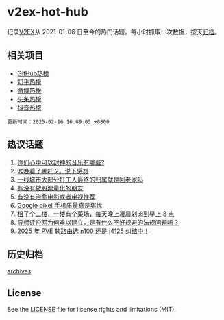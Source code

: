 # v2ex-hot-hub

 记录[V2EX](https://www.v2ex.com/)从 2021-01-06 日至今的热门话题。每小时抓取一次数据，按天[归档](archives)。
 
 ## 相关项目

- [GitHub热榜](https://github.com/it985/github-hot-hub)
- [知乎热榜](https://github.com/it985/zhihu-hot-hub)
- [微博热榜](https://github.com/it985/weibo-hot-hub)
- [头条热榜](https://github.com/it985/toutiao-hot-hub)
- [抖音热榜](https://github.com/it985/douyin-hot-hub)


 `更新时间：2025-02-16 16:09:05 +0800`

## 热议话题

1. [你们心中可以封神的音乐有哪些?](https://www.v2ex.com/t/1111684)
1. [昨晚看了哪吒 2，说下感想](https://www.v2ex.com/t/1111723)
1. [一线城市大部分打工人最终的归属就是回老家吗](https://www.v2ex.com/t/1111676)
1. [有没有做股票量化的朋友](https://www.v2ex.com/t/1111704)
1. [有没有治愈电影或者电视推荐](https://www.v2ex.com/t/1111705)
1. [Google pixel 手机质量真是堪忧](https://www.v2ex.com/t/1111718)
1. [租了个二楼，一楼有个菜场，每天晚上凌晨剁肉到早上 8 点](https://www.v2ex.com/t/1111725)
1. [导师评价网为何难以建立，是有什么不好规避的法规问题吗？](https://www.v2ex.com/t/1111713)
1. [2025 年 PVE 软路由选 n100 还是 j4125 纠结中！](https://www.v2ex.com/t/1111668)

## 历史归档

[archives](archives)

## License

See the [LICENSE](LICENSE) file for license rights and limitations (MIT).
